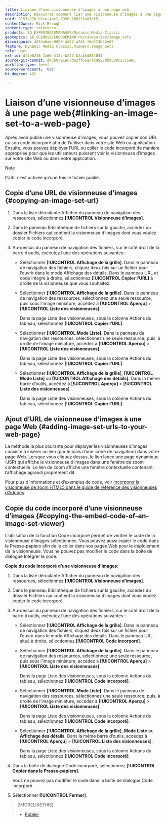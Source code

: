 ```yaml
---
title: Liaison d’une visionneuse d’images à une page web
description: Découvrez comment lier une visionneuse d’images à une page web dans Adobe Dynamic Media Classic.
uuid: 8153a228-b2ec-4bc2-8996-266113a83df5
contentOwner: Rick Brough
content-type: reference
products: SG_EXPERIENCEMANAGER/Dynamic-Media-Classic
geptopics: SG_SCENESEVENONDEMAND_PK/categories/image_sets
discoiquuid: 40f4abab-9059-4d92-a761-f6d573b42e00
feature: Dynamic Media Classic,Viewers,Image Sets
role: User
exl-id: df4e5218-2a66-413c-b247-b2a16d884041
source-git-commit: d43b0791e67d43ff56a7ab85570b9639c2375e05
workflow-type: tm+mt
source-wordcount: '691'
ht-degree: 42%

---
```


# Liaison d’une visionneuse d’images à une page web{#linking-an-image-set-to-a-web-page}

Après avoir publié une visionneuse d’images, vous pouvez copier son URL ou son code incorporé afin de l’utiliser dans votre site Web ou application. Ensuite, vous pouvez déployer l’URL ou coller le code incorporé de manière appropriée pour que les utilisateurs puissent voir la visionneuse d’images sur votre site Web ou dans votre application.

>[!NOTE]
>
>l’URL n’est activée qu’une fois le fichier publié.

## Copie d’une URL de visionneuse d’images {#copying-an-image-set-url}

1. Dans la liste déroulante Afficher du panneau de navigation des ressources, sélectionnez **[!UICONTROL Visionneuse d’images]**.
1. Dans le panneau Bibliothèque de fichiers sur la gauche, accédez au dossier Fichiers qui contient la visionneuse d’images dont vous voulez copier le code incorporé.
1. Au-dessus du panneau de navigation des fichiers, sur le côté droit de la barre d’outils, exécutez l’une des opérations suivantes :

   * Sélectionner **[!UICONTROL Affichage de la grille]**. Dans le panneau de navigation des fichiers, cliquez deux fois sur un fichier pour l’ouvrir dans le mode Affichage des détails. Dans le panneau URL et code intégré à droite, sélectionnez **[!UICONTROL Copier l’URL]** à droite de la visionneuse que vous souhaitez.
   * Sélectionner **[!UICONTROL Affichage de la grille]**. Dans le panneau de navigation des ressources, sélectionnez une seule ressource, puis sous l’image miniature, accédez à **[!UICONTROL Aperçu]** > **[!UICONTROL Liste des visionneuses]**.

      Dans la page Liste des visionneuses, sous la colonne Actions du tableau, sélectionnez **[!UICONTROL Copier l’URL]**.

   * Sélectionner **[!UICONTROL Mode Liste]**. Dans le panneau de navigation des ressources, sélectionnez une seule ressource, puis, à droite de l’image miniature, accédez à **[!UICONTROL Aperçu]** > **[!UICONTROL Liste des visionneuses]**.

      Dans la page Liste des visionneuses, sous la colonne Actions du tableau, sélectionnez **[!UICONTROL Copier l’URL]**.

   * Sélectionner **[!UICONTROL Affichage de la grille]**, **[!UICONTROL Mode Liste]** ou **[!UICONTROL Affichage des détails]**. Dans la même barre d’outils, accédez à **[!UICONTROL Aperçu]** > **[!UICONTROL Liste des visionneuses]**.

      Dans la page Liste des visionneuses, sous la colonne Actions du tableau, sélectionnez **[!UICONTROL Copier l’URL]**.

## Ajout d’URL de visionneuse d’images à une page Web {#adding-image-set-urls-to-your-web-page}

La méthode la plus courante pour déployer les visionneuses d’images consiste à insérer un lien (par le biais d’une icône de navigation) dans votre page Web. Lorsque vous cliquez dessus, le lien lance une page dynamique (JSP) qui affiche la visionneuse d’images dans une fenêtre de zoom contextuelle. Le lien de zoom affiche une fenêtre contextuelle contenant l’affichage agrandi proprement dit.

Pour plus d’informations et d’exemples de code, voir [Incorporer la visionneuse de zoom HTML5 dans le guide de référence des visionneuses d’Adobes](https://experienceleague.adobe.com/docs/dynamic-media-developer-resources/library/viewers-aem-assets-dmc/zoom/c-html5-20-zoom-viewer-about.html#section-e1c3106f5b3e445d9b95be337c2f94e2).

## Copie du code incorporé d’une visionneuse d’images {#copying-the-embed-code-of-an-image-set-viewer}

L’utilisation de la fonction Code incorporé permet de vérifier le code de la visionneuse d’images sélectionnée. Vous pouvez aussi copier le code dans le Presse-papiers afin de le coller dans vos pages Web pour le déploiement de la visionneuse. Vous ne pouvez pas modifier le code dans la boîte de dialogue Intégrer le code.

**Copie du code incorporé d’une visionneuse d’images:**

1. Dans la liste déroulante Afficher du panneau de navigation des ressources, sélectionnez **[!UICONTROL Visionneuse d’images]**.
1. Dans le panneau Bibliothèque de fichiers sur la gauche, accédez au dossier Fichiers qui contient la visionneuse d’images dont vous voulez copier le code incorporé.
1. Au-dessus du panneau de navigation des fichiers, sur le côté droit de la barre d’outils, exécutez l’une des opérations suivantes :

   * Sélectionner **[!UICONTROL Affichage de la grille]**. Dans le panneau de navigation des fichiers, cliquez deux fois sur un fichier pour l’ouvrir dans le mode Affichage des détails. Dans le panneau URL situé à droite, sélectionnez **[!UICONTROL Code incorporé]**.
   * Sélectionner **[!UICONTROL Affichage de la grille]**. Dans le panneau de navigation des ressources, sélectionnez une seule ressource, puis sous l’image miniature, accédez à **[!UICONTROL Aperçu]** > **[!UICONTROL Liste des visionneuses]**.

      Dans la page Liste des visionneuses, sous la colonne Actions du tableau, sélectionnez **[!UICONTROL Code incorporé]**.

   * Sélectionner **[!UICONTROL Mode Liste]**. Dans le panneau de navigation des ressources, sélectionnez une seule ressource, puis, à droite de l’image miniature, accédez à **[!UICONTROL Aperçu]** > **[!UICONTROL Liste des visionneuses]**.

      Dans la page Liste des visionneuses, sous la colonne Actions du tableau, sélectionnez **[!UICONTROL Code incorporé]**.

   * Sélectionner **[!UICONTROL Affichage de la grille]**, **Mode Liste** ou **Affichage des détails**. Dans la même barre d’outils, accédez à **[!UICONTROL Aperçu]** > **[!UICONTROL Liste des visionneuses]**.

      Dans la page Liste des visionneuses, sous la colonne Actions du tableau, sélectionnez **[!UICONTROL Code incorporé]**.

1. Dans la boîte de dialogue Code incorporé, sélectionnez **[!UICONTROL Copier dans le Presse-papiers]**.

   Vous ne pouvez pas modifier le code dans la boîte de dialogue Code incorporé.

1. Sélectionner **[!UICONTROL Fermer]**.

>[!MORELIKETHIS]
>
>* [Publier](publishing-files.md#publishing_files)

